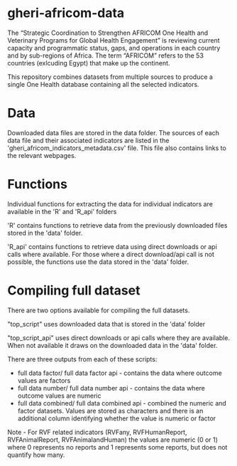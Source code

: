 # gheri-africom-data

The “Strategic Coordination to Strengthen AFRICOM One Health and Veterinary Programs for Global Health Engagement” is 
reviewing current capacity and programmatic status, gaps, and operations in each country and by sub-regions of Africa. 
The term “AFRICOM” refers to the 53 countries (exlcuding Egypt) that make up the continent. 

This repository combines datasets from multiple sources to produce a single One Health database containing all the selected indicators. 
 
# Data
Downloaded data files are stored in the data folder. 
The sources of each data file and their associated indicators are listed in the 'gheri_africom_indicators_metadata.csv' file. This file also contains links to the relevant webpages. 

# Functions
Individual functions for extracting the data for individual indicators are available in the 'R' and 'R_api' folders

'R' contains functions to retrieve data from the previously downloaded files stored in the 'data' folder.

'R_api' contains functions to retrieve data using direct downloads or api calls where available. For those where a direct download/api call is not possible, 
the functions use the data stored in the 'data' folder. 


# Compiling full dataset

There are two options available for compiling the full datasets.

"top_script" uses downloaded data that is stored in the 'data' folder

"top_script_api" uses direct downloads or api calls where they are available. When not available it draws on the downloaded data in the 'data' folder. 

There are three outputs from each of these scripts:
* full data factor/ full data factor api - contains the data where outcome values are factors
* full data number/ full data number api - contains the data where outcome values are numeric
* full data combined/ full data combined api - combined the numeric and factor datasets. Values are stored as characters and there is an additional column identifying whether the value is numeric or factor

Note - For RVF related indicators (RVFany, RVFHumanReport, RVFAnimalReport, RVFAnimalandHuman) the values are numeric (0 or 1) where 0 represents no reports and 1 represents some reports, but does not quantify how many.  

